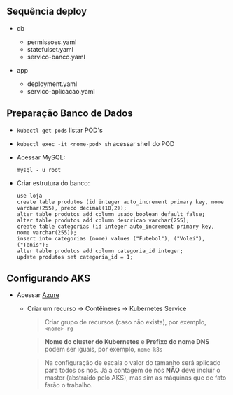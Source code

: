 ## Sequência deploy

- db
    - permissoes.yaml
    - statefulset.yaml
    - servico-banco.yaml

- app
    - deployment.yaml
    - servico-aplicacao.yaml

## Preparação Banco de Dados
- `kubectl get pods` listar POD's
- `kubectl exec -it <nome-pod> sh` acessar shell do POD
- Acessar MySQL:
    ```
    mysql - u root
    ```

- Criar estrutura do banco:
    ```
    use loja
    create table produtos (id integer auto_increment primary key, nome varchar(255), preco decimal(10,2));
    alter table produtos add column usado boolean default false;
    alter table produtos add column descricao varchar(255);
    create table categorias (id integer auto_increment primary key, nome varchar(255));
    insert into categorias (nome) values ("Futebol"), ("Volei"), ("Tenis");
    alter table produtos add column categoria_id integer;
    update produtos set categoria_id = 1;
    ```

## Configurando AKS
- Acessar [Azure](https://portal.azure.com/)
    - Criar um recurso -> Contêineres -> Kubernetes Service
        >Criar grupo de recursos (caso não exista), por exemplo, `<nome>-rg`

        >**Nome do cluster do Kubernetes** e **Prefixo do nome DNS** podem ser iguais, por exemplo, `nome-k8s`
        
        >Na configuração de escala o valor do tamanho será aplicado para todos os nós.
        Já a contagem de nós **NÃO** deve incluir o master (abstraído pelo AKS), mas sim as máquinas que de fato farão o trabalho.